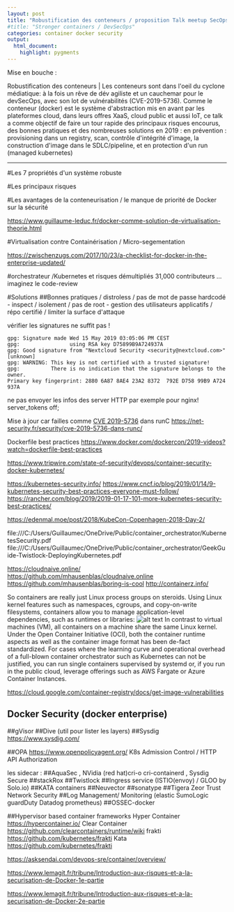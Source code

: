 ```yaml
---
layout: post
title: "Robustification des conteneurs / proposition Talk meetup SecOps"
#title: "Stronger containers / DevSecOps"
categories: container docker security
output:
  html_document:
    highlight: pygments
---
```


Mise en bouche :

Robustification des conteneurs | 
Les conteneurs sont dans l'oeil du cyclone médiatique: à la fois un rêve de dév agiliste et un cauchemar pour le devSecOps, avec son lot de vulnérabilités (CVE-2019-5736). Comme le conteneur (docker) est le système d'abstraction mis en avant par les plateformes cloud, dans leurs offres XaaS, cloud public et aussi IoT, ce talk a comme objectif de faire un tour rapide des principaux risques encourus, des bonnes pratiques et des nombreuses solutions en 2019 :
en prévention : provisioning dans un registry, scan, contrôle d'intégrité d'image, la construction d'image dans le SDLC/pipeline,
 et en protection d'un run (managed kubernetes)



---

#Les 7 propriétés d'un système robuste

#Les principaux risques

#Les avantages de la conteneurisation / le manque de priorité de Docker sur la sécurité

https://www.guillaume-leduc.fr/docker-comme-solution-de-virtualisation-theorie.html

#Virtualisation contre Containérisation / Micro-segementation

https://zwischenzugs.com/2017/10/23/a-checklist-for-docker-in-the-enterprise-updated/

#orchestrateur /Kubernetes  et risques démultipliés
31,000 contributeurs ... imaginez le code-review

#Solutions 
##Bonnes pratiques / distroless / pas de mot de passe hardcodé - inspect  / isolement / pas de root - gestion des utilisateurs applicatifs / répo certifié / limiter la surface d'attaque

vérifier les signatures ne suffit pas !
```
gpg: Signature made Wed 15 May 2019 03:05:06 PM CEST
gpg:                using RSA key D75899B9A724937A
gpg: Good signature from "Nextcloud Security <security@nextcloud.com>" [unknown]
gpg: WARNING: This key is not certified with a trusted signature!
gpg:          There is no indication that the signature belongs to the owner.
Primary key fingerprint: 2880 6A87 8AE4 23A2 8372  792E D758 99B9 A724 937A
```

ne pas envoyer les infos des server HTTP
par exemple pour nginx!
server_tokens off;


Mise à jour car failles comme [CVE 2019-5736](https://nvd.nist.gov/vuln/detail/CVE-2019-5736) dans runC https://net-security.fr/security/cve-2019-5736-dans-runc/

Dockerfile best practices
https://www.docker.com/dockercon/2019-videos?watch=dockerfile-best-practices

https://www.tripwire.com/state-of-security/devops/container-security-docker-kubernetes/

https://kubernetes-security.info/
https://www.cncf.io/blog/2019/01/14/9-kubernetes-security-best-practices-everyone-must-follow/
https://rancher.com/blog/2019/2019-01-17-101-more-kubernetes-security-best-practices/

https://edenmal.moe/post/2018/KubeCon-Copenhagen-2018-Day-2/

file:///C:/Users/Guillaumec/OneDrive/Public/container_orchestrator/KubernetesSecurity.pdf
file:///C:/Users/Guillaumec/OneDrive/Public/container_orchestrator/GeekGuide-Twistlock-DeployingKubernetes.pdf


https://cloudnaive.online/
https://github.com/mhausenblas/cloudnaive.online
https://github.com/mhausenblas/boring-is-cool
http://containerz.info/

So containers are really just Linux process groups on steroids. Using Linux kernel features such as namespaces, cgroups, and copy-on-write filesystems, containers allow you to manage application-level dependencies, such as runtimes or libraries:
![alt text](/images/containers.png "LXC / ")
In contrast to virtual machines (VM), all containers on a machine share the same Linux kernel. Under the Open Container Initiative (OCI), both the container runtime aspects as well as the container image format has been de-fact standardized.
For cases where the learning curve and operational overhead of a full-blown container orchestrator such as Kubernetes can not be justified, you can run single containers supervised by systemd or, if you run in the public cloud, leverage offerings such as AWS Fargate or Azure Container Instances.


https://cloud.google.com/container-registry/docs/get-image-vulnerabilities

## Docker Security (docker enterprise) 

##gVisor
##Dive (util pour lister les layers)
##Sysdig
https://www.sysdig.com/

##OPA https://www.openpolicyagent.org/ K8s Admission Control / HTTP API Authorization

les sidecar :
##AquaSec , NVidia (red hat)cri-o cri-containerd , Sysdig Secure 
##stackRox
##Twistlock
##Ingress service (ISTIO(envoy) / GLOO by Solo.io)
##KATA containers
##Neuvector
##sonatype
##Tigera Zeor Trust Network Security
##Log Management/ Monitoring (elastic SumoLogic guardDuty Datadog prometheus)
##OSSEC-docker

##Hypervisor based container frameworks
Hyper Container https://hypercontainer.io/
Clear Container https://github.com/clearcontainers/runtime/wiki
frakti  https://github.com/kubernetes/frakti
Kata https://github.com/kubernetes/frakti

https://asksendai.com/devops-sre/container/overview/


https://www.lemagit.fr/tribune/Introduction-aux-risques-et-a-la-securisation-de-Docker-1e-partie

https://www.lemagit.fr/tribune/Introduction-aux-risques-et-a-la-securisation-de-Docker-2e-partie